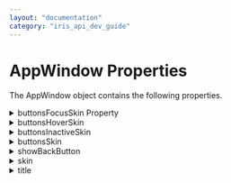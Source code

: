 ```yaml
---
layout: "documentation"
category: "iris_api_dev_guide"
---
```

                            

AppWindow Properties
====================

The AppWindow object contains the following properties.


<details close markdown="block"><summary>buttonsFocusSkin Property</summary>

* * *

This property applies a skin in the focused state to all the buttons in the title bar (back, maximize, and minimize buttons).

### Syntax

{% highlight VoltMx %}
appwindow.buttonsFocusSkin
{% endhighlight %}

### Type

String

### Read/Write

Read + Write

### Remarks

The default value for this property is null (system theme).

Passing a null or empty string resets the property to the system theme.

**BackgroundColor** and **ForegroundColor** are picked from valid skins. The rest of the skin properties are ignored.

### Availability

Windows 10

* * *

</details>
<details close markdown="block"><summary>buttonsHoverSkin</summary>

* * *

This property applies a skin when the mouse is hovering to all the buttons of the title bar (back, maximize, and minimize buttons).

### Syntax

{% highlight VoltMx %}
appwindow.buttonsHoverSkin
{% endhighlight %}

### Type

String

### Read/Write

Read + Write

### Remarks

The default value for this property is null (system theme).

Passing a null or empty string resets the property to the system theme.

**BackgroundColor**and **ForegroundColor** are picked from valid skins. The rest of the skin properties are ignored.

### Availability

Windows 10

**Example**

{% highlight VoltMx %}
var appwindow = voltmx.appication.getAppWindow();
appwindow.buttonsHoverSkin = "skin1";	
{% endhighlight %}

* * *

</details>
<details close markdown="block"><summary>buttonsInactiveSkin</summary>

* * *

This property applies a skin in the inactive state to all the buttons in the title bar (back, maximize, and minimize buttons).

### Syntax

{% highlight VoltMx %}
appwindow.buttonsInactiveSkin
{% endhighlight %}

### Type

String

### Read/Write

Read + Write

### Remarks

The default value for this property is null (system theme).

Passing a null or empty string resets the property to the system theme.

**BackgroundColor** and **ForegroundColor**are picked from valid skins. The rest of the skin properties are ignored.

### Availability

Windows 10

**Example**

{% highlight VoltMx %}
var appwindow = voltmx.application.getAppWindow();
appwindow.buttonsInactiveSkin = "skin1";		
{% endhighlight %}

* * *

</details>
<details close markdown="block"><summary>buttonsSkin</summary>

* * *

This property applies a skin in a normal state to all the buttons in the title bar (back, maximize, and minimize buttons).

### Syntax

{% highlight VoltMx %}
appwindow.buttonsSkin
{% endhighlight %}

### Type

String

### Read/Write

Read + Write

### Remarks

The default value for this property is null (system theme).

Passing a null or empty string resets the property to the system theme. **BackgroundColor** and **ForegroundColor** are picked from valid skins. The rest of the skin properties are ignored.

### Availability

Windows 10

**Example**

{% highlight VoltMx %}
var appwindow = voltmx.application.getAppWindow();
appwindow.buttonsSkin = "skin1";
{% endhighlight %}

* * *

</details>
<details close markdown="block"><summary>showBackButton</summary>

* * *

This property specifies whether the back button is shown in the title bar.

### Syntax

{% highlight VoltMx %}
appwindow.showBackButton
{% endhighlight %}

### Type

Boolean

### Read/Write

Read + Write

### Remarks

If this property is **true**, the form is checked. If the user is in the first form, the back button will be hidden. Otherwise, the button will be visible.

If the property is **false**, the back button is hidden.

The default value is **false**.

### Availability

Windows 10

**Example**

{% highlight VoltMx %}
var appwindow = voltmx.application.getAppWindow();
appwindow.showBackButton = true;	
{% endhighlight %}

* * *

</details>
<details close markdown="block"><summary>skin</summary>

* * *

This property applies a skin to the entire title bar.

### Syntax

{% highlight VoltMx %}
appwindow.skin
{% endhighlight %}

### Type

String

### Read/Write

Read + Write

### Remarks

The default value for this property is null (system theme).

Passing a null or empty string resets the property to the system theme.

**BackgroundColor** and **ForegroundColor** are picked from valid skins. The rest of the skin properties are ignored.

Availability

Windows 10

**Example**

{% highlight VoltMx %}
var appwindow = voltmx.application.getAppWindow();
appwindow.skin = "skin1";
{% endhighlight %}

* * *

</details>
<details close markdown="block"><summary>title</summary>

* * *

This property allows you to customize the title text shown on the title bar.

### Syntax

{% highlight VoltMx %}
appwindow.title
{% endhighlight %}

### Type

String

### Read/Write

Read + Write

### Remarks

The default value for this property is an empty string.

Any string is allowed but it should not be too long or the title will be truncated.

Pass a null or empty string to reset the title. Set the new title by providing a valid string.

The application name will always be displayed on the title bar with the given title added to it.

### Availability

Windows 10

**Example**

{% highlight VoltMx %}
appwindow.title = "some text";
appwindow.title = "";
{% endhighlight %}

* * *

![](resources/prettify/onload.png)
</details>